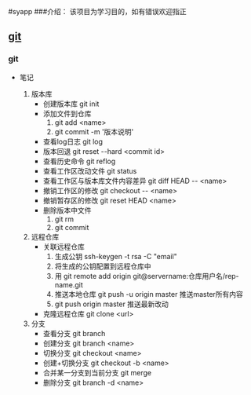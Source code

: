 #syapp
###介绍：
    该项目为学习目的，如有错误欢迎指正
## [git](#git)

### git

- 笔记

    1. 版本库
        - 创建版本库 git init
        - 添加文件到仓库 
            1. git add \<name>
            2. git commit -m '版本说明'
        - 查看log日志 git log
        - 版本回退 git reset --hard \<commit id>
        - 查看历史命令 git reflog
        - 查看工作区改动文件 git status
        - 查看工作区与版本库文件内容差异 git diff HEAD -- \<name>
        - 撤销工作区的修改 git checkout -- \<name>
        - 撤销暂存区的修改 git reset HEAD \<name>
        - 删除版本中文件
            1. git rm
            2. git commit
    1. 远程仓库
        - 关联远程仓库
            1. 生成公钥 ssh-keygen -t rsa -C "email"
            1. 将生成的公钥配置到远程仓库中
            1. 用 git remote add origin git@servername:仓库用户名/rep-name.git
            1. 推送本地仓库 git push -u origin master 推送master所有内容
            1. git push origin master 推送最新改动
        - 克隆远程仓库 git clone \<url>
    1. 分支
        - 查看分支 git branch
        - 创建分支 git branch \<name>
        - 切换分支 git checkout \<name>
        - 创建+切换分支 git checkout -b \<name>
        - 合并某一分支到当前分支 git merge <name>
        - 删除分支 git branch -d \<name> 
            
  
        
